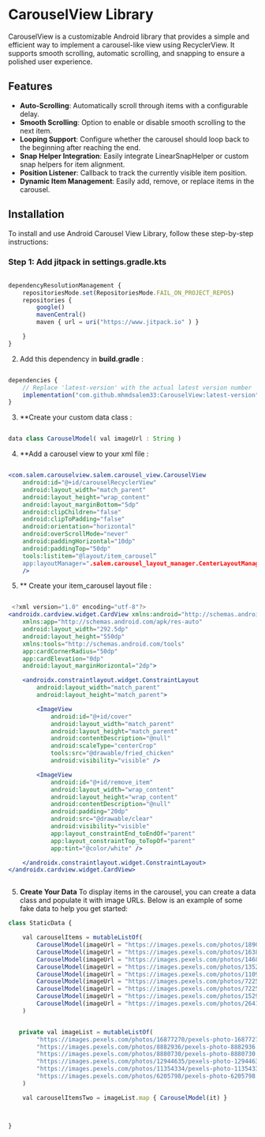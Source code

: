 # CarouselView Library

CarouselView is a customizable Android library that provides a simple and efficient way to implement a carousel-like view using RecyclerView. It supports smooth scrolling, automatic scrolling, and snapping to ensure a polished user experience.

## Features

- **Auto-Scrolling**: Automatically scroll through items with a configurable delay.
- **Smooth Scrolling**: Option to enable or disable smooth scrolling to the next item.
- **Looping Support**: Configure whether the carousel should loop back to the beginning after reaching the end.
- **Snap Helper Integration**: Easily integrate LinearSnapHelper or custom snap helpers for item alignment.
- **Position Listener**: Callback to track the currently visible item position.
- **Dynamic Item Management**: Easily add, remove, or replace items in the carousel.

## Installation

To install and use Android Carousel View Library, follow these step-by-step instructions:
### Step 1:  Add jitpack in **settings.gradle.kts**

```jsx

dependencyResolutionManagement {
    repositoriesMode.set(RepositoriesMode.FAIL_ON_PROJECT_REPOS)
    repositories {
        google()
        mavenCentral()
        maven { url = uri("https://www.jitpack.io" ) }

    }
}
```


2. Add this dependency in **build.gradle** :

```jsx

dependencies {
    // Replace 'latest-version' with the actual latest version number
    implementation("com.github.mhmdsalem33:CarouselView:latest-version")
}
```

3. **Create your custom data class :

```jsx

data class CarouselModel( val imageUrl : String )

```


4. **Add a carousel view to your xml file :

```jsx

<com.salem.carouselview.salem.carousel_view.CarouselView
    android:id="@+id/carouselRecyclerView"
    android:layout_width="match_parent"
    android:layout_height="wrap_content"
    android:layout_marginBottom="5dp"
    android:clipChildren="false"
    android:clipToPadding="false"
    android:orientation="horizontal"
    android:overScrollMode="never"
    android:paddingHorizontal="10dp"
    android:paddingTop="50dp"
    tools:listitem="@layout/item_carousel”
    app:layoutManager=".salem.carousel_layout_manager.CenterLayoutManager"
    />

```

5. ** Create your item_carousel layout file :

```jsx

 <?xml version="1.0" encoding="utf-8"?>
<androidx.cardview.widget.CardView xmlns:android="http://schemas.android.com/apk/res/android"
    xmlns:app="http://schemas.android.com/apk/res-auto"
    android:layout_width="292.5dp"
    android:layout_height="550dp"
    xmlns:tools="http://schemas.android.com/tools"
    app:cardCornerRadius="50dp"
    app:cardElevation="0dp"
    android:layout_marginHorizontal="2dp">

    <androidx.constraintlayout.widget.ConstraintLayout
        android:layout_width="match_parent"
        android:layout_height="match_parent">

        <ImageView
            android:id="@+id/cover"
            android:layout_width="match_parent"
            android:layout_height="match_parent"
            android:contentDescription="@null"
            android:scaleType="centerCrop"
            tools:src="@drawable/fried_chicken"
            android:visibility="visible" />

        <ImageView
            android:id="@+id/remove_item"
            android:layout_width="wrap_content"
            android:layout_height="wrap_content"
            android:contentDescription="@null"
            android:padding="20dp"
            android:src="@drawable/clear"
            android:visibility="visible"
            app:layout_constraintEnd_toEndOf="parent"
            app:layout_constraintTop_toTopOf="parent"
            app:tint="@color/white" />

    </androidx.constraintlayout.widget.ConstraintLayout>
</androidx.cardview.widget.CardView>



```

5. **Create Your Data**
To display items in the carousel, you can create a data class and populate it with image URLs. Below is an example of some fake data to help you get started:

```jsx
class StaticData {

    val carouselItems = mutableListOf(
        CarouselModel(imageUrl = "https://images.pexels.com/photos/18908094/pexels-photo-18908094/free-photo-of-pile-on-pancakes-with-sugar-powder-chocolate-and-fruits.jpeg?auto=compress&cs=tinysrgb&w=1260&h=750&dpr=2"),
        CarouselModel(imageUrl = "https://images.pexels.com/photos/16386492/pexels-photo-16386492/free-photo-of-chocolate-cake-with-strawberries.jpeg?auto=compress&cs=tinysrgb&w=1260&h=750&dpr=2"),
        CarouselModel(imageUrl = "https://images.pexels.com/photos/14686445/pexels-photo-14686445.jpeg?auto=compress&cs=tinysrgb&w=1260&h=750&dpr=2"),
        CarouselModel(imageUrl = "https://images.pexels.com/photos/13522852/pexels-photo-13522852.jpeg?auto=compress&cs=tinysrgb&w=1260&h=750&dpr=2"),
        CarouselModel(imageUrl = "https://images.pexels.com/photos/1109197/pexels-photo-1109197.jpeg?auto=compress&cs=tinysrgb&w=1260&h=750&dpr=2"),
        CarouselModel(imageUrl = "https://images.pexels.com/photos/7225621/pexels-photo-7225621.jpeg?auto=compress&cs=tinysrgb&w=800&lazy=load"),
        CarouselModel(imageUrl = "https://images.pexels.com/photos/7225242/pexels-photo-7225242.jpeg?auto=compress&cs=tinysrgb&w=1260&h=750&dpr=2"),
        CarouselModel(imageUrl = "https://images.pexels.com/photos/15298781/pexels-photo-15298781/free-photo-of-ramen-in-bowl.jpeg?auto=compress&cs=tinysrgb&w=1260&h=750&dpr=2"),
        CarouselModel(imageUrl = "https://images.pexels.com/photos/2641886/pexels-photo-2641886.jpeg?auto=compress&cs=tinysrgb&w=1260&h=750&dpr=2"),
    )


   private val imageList = mutableListOf(
        "https://images.pexels.com/photos/16877270/pexels-photo-16877270/free-photo-of-close-up-of-a-burger-with-a-lot-of-melted-cheese.jpeg?auto=compress&cs=tinysrgb&w=800&lazy=load",
        "https://images.pexels.com/photos/8882936/pexels-photo-8882936.jpeg?auto=compress&cs=tinysrgb&w=800&lazy=load",
        "https://images.pexels.com/photos/8880730/pexels-photo-8880730.jpeg?auto=compress&cs=tinysrgb&w=800&lazy=load",
        "https://images.pexels.com/photos/12944635/pexels-photo-12944635.jpeg?auto=compress&cs=tinysrgb&w=800&lazy=load",
        "https://images.pexels.com/photos/11354334/pexels-photo-11354334.jpeg?auto=compress&cs=tinysrgb&w=800&lazy=load",
        "https://images.pexels.com/photos/6205798/pexels-photo-6205798.jpeg?auto=compress&cs=tinysrgb&w=800&lazy=load",
    )

    val carouselItemsTwo = imageList.map { CarouselModel(it) }



}


```



